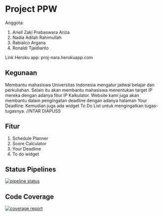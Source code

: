 # Project PPW

Anggota:
1. Ariell Zaki Prabaswara Ariza
2. Nadia Adilah Rahimullah
3. Rabialco Argana
4. Ronaldi Tjaidianto

Link Heroku app: proj-nara.herokuapp.com

## Kegunaan
Membantu mahasiswa Universitas Indonesia mengatur jadwal belajar dan perkuliahan. 
Selain itu akan membantu mahasiswa menentukan target IP mereka dengan adanya fitur
IP Kalkulator. Website kami juga akan membantu dalam pengingatan deadline dengan
adanya halaman Your Deadline. Kemudian juga ada widget To Do List untuk mengingatkan
tugas-tugasnya.
//NTAR DIAPUSS

## Fitur
1. Schedule Planner
2. Score Calculator
3. Your Deadline
4. To do widget

## Status Pipelines
[![pipeline status](https://gitlab.com/ProjectNara/project-akhir-ppw/badges/master/pipeline.svg)](https://gitlab.com/ProjectNara/project-akhir-ppw/commits/master)

## Code Coverage
[![coverage report](https://gitlab.com/ProjectNara/project-akhir-ppw/badges/master/coverage.svg)](https://gitlab.com/ProjectNara/project-akhir-ppw/commits/master)
